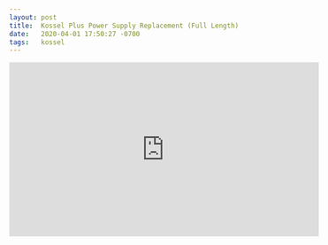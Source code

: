 ```yaml
---
layout: post
title:  Kossel Plus Power Supply Replacement (Full Length)
date:   2020-04-01 17:50:27 -0700
tags:   kossel
---
```

<iframe width="560" height="315" src="https://www.youtube.com/embed/maCyZe_UoPw" frameborder="0" allow="accelerometer; autoplay; encrypted-media; gyroscope; picture-in-picture" allowfullscreen></iframe>

